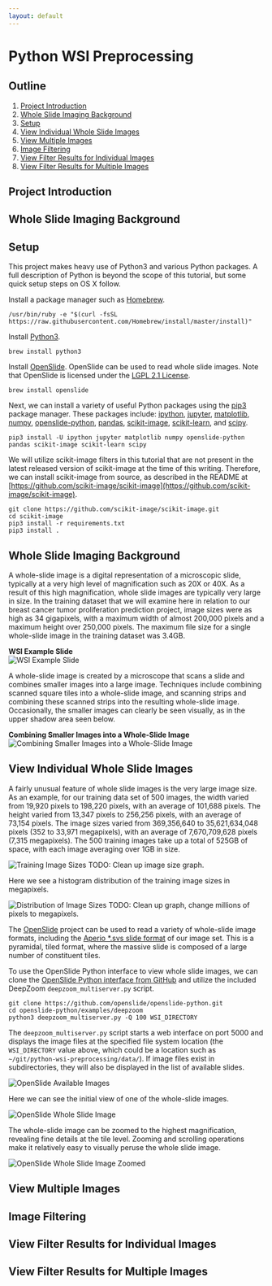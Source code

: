 ```yaml
---
layout: default
---
```

<!--
{% comment %}
Licensed to the Apache Software Foundation (ASF) under one or more
contributor license agreements.  See the NOTICE file distributed with
this work for additional information regarding copyright ownership.
The ASF licenses this file to you under the Apache License, Version 2.0
(the "License"); you may not use this file except in compliance with
the License.  You may obtain a copy of the License at

http://www.apache.org/licenses/LICENSE-2.0

Unless required by applicable law or agreed to in writing, software
distributed under the License is distributed on an "AS IS" BASIS,
WITHOUT WARRANTIES OR CONDITIONS OF ANY KIND, either express or implied.
See the License for the specific language governing permissions and
limitations under the License.
{% endcomment %}
-->

# Python WSI Preprocessing


## Outline

  1. [Project Introduction](#project-introduction)
  2. [Whole Slide Imaging Background](#whole-slide-imaging-background)
  3. [Setup](#setup)
  4. [View Individual Whole Slide Images](#view-individual-whole-slide-images)
  5. [View Multiple Images](#view-multiple-images)
  6. [Image Filtering](#image-filtering)
  7. [View Filter Results for Individual Images](#view-filter-results-for-individual-images)
  8. [View Filter Results for Multiple Images](#view-filter-results-for-multiple-images)


## Project Introduction


## Whole Slide Imaging Background


## Setup

This project makes heavy use of Python3 and various Python packages. A full
description of Python is beyond the scope of this tutorial, but some quick setup steps on OS X
follow.

Install a package manager such as [Homebrew](https://brew.sh/).

    /usr/bin/ruby -e "$(curl -fsSL https://raw.githubusercontent.com/Homebrew/install/master/install)"

Install [Python3](https://www.python.org/).

    brew install python3

Install [OpenSlide](http://openslide.org/). OpenSlide can be used to read whole slide images.
Note that OpenSlide is licensed under the [LGPL 2.1
License](https://raw.githubusercontent.com/openslide/openslide/master/lgpl-2.1.txt).

    brew install openslide

Next, we can install a variety of useful Python packages using the [pip3](https://pip.pypa.io/en/stable/)
package manager. These packages include:
[ipython](https://pypi.python.org/pypi/ipython),
[jupyter](https://pypi.python.org/pypi/jupyter),
[matplotlib](https://pypi.python.org/pypi/matplotlib/),
[numpy](https://pypi.python.org/pypi/numpy),
[openslide-python](https://pypi.python.org/pypi/openslide-python),
[pandas](https://pypi.python.org/pypi/pandas),
[scikit-image](https://pypi.python.org/pypi/scikit-image),
[scikit-learn](https://pypi.python.org/pypi/scikit-learn),
and [scipy](https://pypi.python.org/pypi/scipy).

    pip3 install -U ipython jupyter matplotlib numpy openslide-python pandas scikit-image scikit-learn scipy

We will utilize scikit-image filters in this tutorial that are not present in the
latest released version of scikit-image at the time of this writing. Therefore, we can install scikit-image
from source, as described in the README at [https://github.com/scikit-image/scikit-image](https://github.com/scikit-image/scikit-image).

    git clone https://github.com/scikit-image/scikit-image.git
    cd scikit-image
    pip3 install -r requirements.txt
    pip3 install .


## Whole Slide Imaging Background

A whole-slide image is a digital representation of a microscopic slide, typically at a very high level of magnification
such as 20X or 40X. As a result of this high magnification, whole slide images are typically very large in size. In
the training dataset that we will examine here in relation to our breast cancer tumor proliferation prediction project,
image sizes were as high as 34 gigapixels, with a maximum width of
almost 200,000 pixels and a maximum height over 250,000 pixels. The maximum file size for a single whole-slide
image in the training dataset was 3.4GB.

**WSI Example Slide**<br/>
![WSI Example Slide](images/wsi-example.png "WSI Example Slide")


A whole-slide image is created by a microscope that scans a slide and combines smaller images into a large image.
Techniques include combining scanned square tiles into a whole-slide image, and scanning strips and combining these
scanned strips into the resulting whole-slide image.
Occasionally, the smaller images can clearly be seen visually, as in the upper shadow area seen below.

**Combining Smaller Images into a Whole-Slide Image**<br/>
![Combining Smaller Images into a Whole-Slide Image](images/slide-scan.png "Combining Smaller Images into a Whole-Slide Image")


## View Individual Whole Slide Images

A fairly unusual feature of whole slide images is the very large image size. As an example,
for our training data set of 500 images, the width varied from 19,920 pixels to 198,220 pixels,
with an average of 101,688 pixels. The height varied from 13,347 pixels to 256,256 pixels,
with an average of 73,154 pixels. The image sizes varied from
369,356,640 to 35,621,634,048 pixels (352 to 33,971 megapixels), with an average of
7,670,709,628 pixels (7,315 megapixels). The 500 training images take up a total of 525GB of space, with
each image averaging over 1GB in size.

![Training Image Sizes](images/graph-image-sizes.png "Training Image Sizes")
TODO: Clean up image size graph.


Here we see a histogram distribution of the training image sizes in megapixels.

![Distribution of Image Sizes](images/distribution-of-image-sizes.png "Distribution of Image Sizes")
TODO: Clean up graph, change millions of pixels to megapixels.


The [OpenSlide](http://openslide.org/) project can be used to read a variety of whole-slide
image formats, including the [Aperio *.svs slide format](http://openslide.org/formats/aperio/)
of our image set. This is a pyramidal, tiled format, where the massive slide is composed of
a large number of constituent tiles.

To use the OpenSlide Python interface to view whole slide images, we can clone the
[OpenSlide Python interface from GitHub](https://github.com/openslide/openslide-python)
and utilize the included DeepZoom `deepzoom_multiserver.py` script.

    git clone https://github.com/openslide/openslide-python.git
    cd openslide-python/examples/deepzoom
    python3 deepzoom_multiserver.py -Q 100 WSI_DIRECTORY

The `deepzoom_multiserver.py` script starts a web interface on port 5000 and displays
the image files at the specified file system location (the `WSI_DIRECTORY` value above,
which could be a location such as `~/git/python-wsi-preprocessing/data/`). If image
files exist in subdirectories, they will also be displayed in the list of available
slides.

![OpenSlide Available Images](images/openslide-available-slides.png "OpenSlide Available Slides")


Here we can see the initial view of one of the whole-slide images.

![OpenSlide Whole Slide Image](images/openslide-whole-slide-image.png "OpenSlide Whole Slide Image")


The whole-slide image can be zoomed to the highest magnification, revealing fine details at the
tile level. Zooming and scrolling operations make it relatively easy to visually peruse the
whole slide image.

![OpenSlide Whole Slide Image Zoomed](images/openslide-whole-slide-image-zoomed.png "OpenSlide Whole Slide Image Zoomed")


## View Multiple Images


## Image Filtering


## View Filter Results for Individual Images


## View Filter Results for Multiple Images



